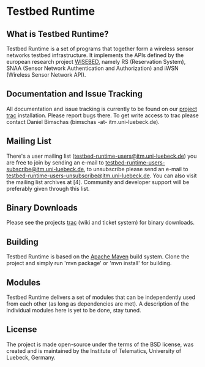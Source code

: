 Testbed Runtime
===============

What is Testbed Runtime?
--------------------------
 
Testbed Runtime is a set of programs that together form a wireless sensor networks
testbed infrastructure. It implements the APIs defined by the european research project
[WISEBED][wisebed], namely RS (Reservation System), SNAA (Sensor Network Authentication and
Authorization) and iWSN (Wireless Sensor Network API).

Documentation and Issue Tracking
--------------------------------

All documentation and issue tracking is currently to be found on our [project trac][tr-trac]
installation. Please report bugs there. To get write access to trac please contact
Daniel Bimschas (bimschas -at- itm.uni-luebeck.de).

Mailing List
------------

There's a user mailing list (testbed-runtime-users@itm.uni-luebeck.de) you are free
to join by sending an e-mail to testbed-runtime-users-subscribe@itm.uni-luebeck.de, to
unsubscribe please send an e-mail to testbed-runtime-users-unsubscribe@itm.uni-luebeck.de.
You can also visit the mailing list archives at [4]. Community and developer support will
be preferably given through this list.

Binary Downloads
----------------

Please see the projects [trac][tr-trac] (wiki and ticket system) for binary downloads.

Building
--------

Testbed Runtime is based on the [Apache Maven][maven] build system. Clone the project and
simply run 'mvn package' or 'mvn install' for building.

Modules
-------

Testbed Runtime delivers a set of modules that can be independently used from each
other (as long as dependencies are met). A description of the individual modules here
is yet to be done, stay tuned. 

License
-------

The project is made open-source under the terms of the BSD license, was created and is
maintained by the Institute of Telematics, University of Luebeck, Germany.

[wisebed]:http://www.wisebed.eu/
[maven]:http://maven.apache.org/
[tr-trac]:https://www.itm.uni-luebeck.de/projects/testbed-runtime/
[tr-mailinglist]:http://www.itm.uni-luebeck.de/pipermail/testbed-runtime-users/

